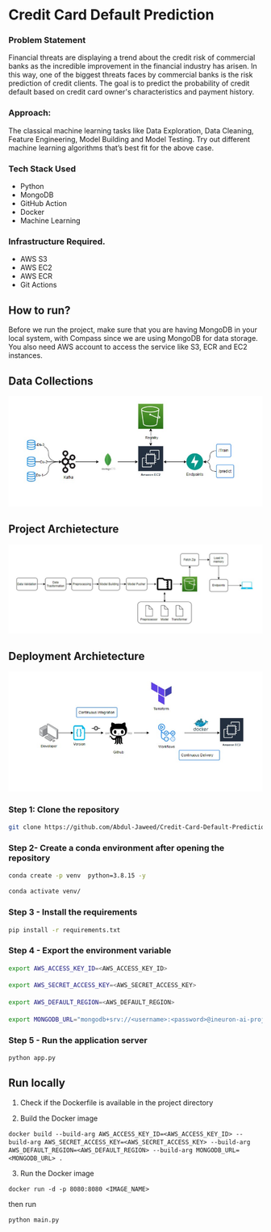 # Credit Card Default Prediction

### Problem Statement

Financial threats are displaying a trend about the credit risk of commercial banks as the
incredible improvement in the financial industry has arisen. In this way, one of the
biggest threats faces by commercial banks is the risk prediction of credit clients. The
goal is to predict the probability of credit default based on credit card owner's
characteristics and payment history.

### Approach: 
The classical machine learning tasks like Data Exploration, Data Cleaning,
Feature Engineering, Model Building and Model Testing. Try out different machine
learning algorithms that’s best fit for the above case.


### Tech Stack Used

 - Python
 - MongoDB
 - GitHub Action
 - Docker
 - Machine Learning

### Infrastructure Required.

- AWS S3
- AWS EC2
- AWS ECR
- Git Actions



## How to run?

Before we run the project, make sure that you are having MongoDB in your local system, with Compass since we are using MongoDB for data storage. You also need AWS account to access the service like S3, ECR and EC2 instances.


## Data Collections
![image](https://github.com/Abdul-Jaweed/Credit-Card-Default-Prediction/blob/main/flowchart/1.png)



## Project Archietecture
![image](https://github.com/Abdul-Jaweed/Credit-Card-Default-Prediction/blob/main/flowchart/2.png)


## Deployment Archietecture
![image](https://github.com/Abdul-Jaweed/Credit-Card-Default-Prediction/blob/main/flowchart/3.png)



### Step 1: Clone the repository
```bash
git clone https://github.com/Abdul-Jaweed/Credit-Card-Default-Prediction.git
```


### Step 2- Create a conda environment after opening the repository

```bash
conda create -p venv  python=3.8.15 -y
```

```bash
conda activate venv/
```

### Step 3 - Install the requirements
```bash
pip install -r requirements.txt
```

### Step 4 - Export the environment variable
```bash
export AWS_ACCESS_KEY_ID=<AWS_ACCESS_KEY_ID>

export AWS_SECRET_ACCESS_KEY=<AWS_SECRET_ACCESS_KEY>

export AWS_DEFAULT_REGION=<AWS_DEFAULT_REGION>

export MONGODB_URL="mongodb+srv://<username>:<password>@ineuron-ai-projects.7eh1w4s.mongodb.net/?retryWrites=true&w=majority"

```


### Step 5 - Run the application server
```bash
python app.py
```



## Run locally

1. Check if the Dockerfile is available in the project directory

2. Build the Docker image
```
docker build --build-arg AWS_ACCESS_KEY_ID=<AWS_ACCESS_KEY_ID> --build-arg AWS_SECRET_ACCESS_KEY=<AWS_SECRET_ACCESS_KEY> --build-arg AWS_DEFAULT_REGION=<AWS_DEFAULT_REGION> --build-arg MONGODB_URL=<MONGODB_URL> . 

```

3. Run the Docker image
```
docker run -d -p 8080:8080 <IMAGE_NAME>
```

then run 
```
python main.py
```